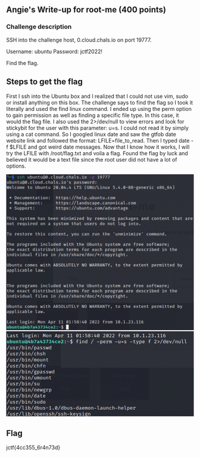 <h2>Angie's Write-up for root-me (400 points)</h2>

<h3>Challenge description</h3>

<p>SSH into the challenge host, 0.cloud.chals.io on port 19777.
   
   Username: ubuntu Password: jctf2022!
   
   Find the flag.</p>


<h2>Steps to get the flag</h2>
<p>First I ssh into the Ubuntu box and I realized that I could not use vim, sudo or install anything on this box. The challenge says to find the flag so I took it literally and used the find linux command. I ended up using the perm option to gain permission as well as finding a specific file type. In this case, it would the flag file. I also used the 2>/dev/null to view errors and look for stickybit for the user with this parameter: u=s. I could not read it by simply using a cat command. So I googled linux date and saw the gtfob date website link and followed the format: LFILE=file_to_read. Then I typed date -f $LFILE and got weird date messages. Now that I know how it works, I will try the LFILE with /root/flag.txt and voila a flag. Found the flag by luck and believed it would be a text file since the root user did not have a lot of options. </p>

<img width="602" alt="sshlogin" src="https://github.com/angieintech/CTFWriteUps/blob/main/Jersey-CTF/Misc/SSH%20Login.png?raw=true">

<img width="602" alt="findcommand" src="https://github.com/angieintech/CTFWriteUps/blob/main/Jersey-CTF/Misc/find%20command%20linux.png?raw=true">

<!--<img width="602" alt="rootme" src="#">-->



<h2>Flag</h2>
<p>jctf{4cc355_6r4n73d}</p>
